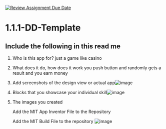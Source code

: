 [![Review Assignment Due Date](https://classroom.github.com/assets/deadline-readme-button-22041afd0340ce965d47ae6ef1cefeee28c7c493a6346c4f15d667ab976d596c.svg)](https://classroom.github.com/a/KZRgrbJa)
# 1.1.1-DD-Template

## Include the following in this read me

1. Who is this app for? just a game like casino
1. What does it do, how does it work you push button and randomly gets a result and you earn money
1. Add screenshots of the design view or actual app![image](https://github.com/user-attachments/assets/ff7fbdfe-49d0-4e72-83e2-9b7573a8c4eb)

1. Blocks that you showcase your individual skill![image](https://github.com/user-attachments/assets/c1329db7-4716-484c-b116-c599c05a69cc)

1. The images you created

   Add the MIT App Inventor File to the Repository

   Add the MIT Build File to the repository
   ![image](https://github.com/user-attachments/assets/be45fa0f-57c2-408c-97dc-2e61eebf5987)
